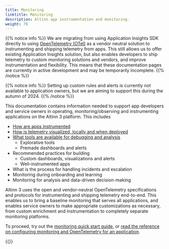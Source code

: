 ```yaml
---
title: Monitoring
linktitle: Monitoring
description: Altinn app instrumentation and monitoring.
weight: 70
---
```


{{% notice info %}}
We are migrating from using Application Insights SDK directly to using [OpenTelemetry (OTel)](https://opentelemetry.io/) as a vendor neutral
solution to instrumenting and shipping telemetry from apps. This still allows us to offer existing
Application Insights solution, but also enables developers to ship telemetry to custom monitoring solutions and vendors, and improve instrumentation and flexibility.
This means that these documentation pages are currently in active development and may be temporarily incomplete.
{{% /notice %}}

{{% notice info %}}
Setting up custom rules and alerts is currently not available to application owners, 
but we are aiming to support this during the autumn of 2024. 
{{% /notice %}}

This documentation contains information needed to support app developers and service owners in 
operating, monitoring/observing and instrumenting applications on the Altinn 3 platform.
This includes

* [How are apps instrumented](/app/monitoring/instrumentation)
* [How is telemetry visualized, locally and when deployed](/app/monitoring/visualisation)
* [What tools are available for debugging and analysis](/app/monitoring/visualisation)
  * Explorative tools
  * Premade dashboards and alerts
* Recommended practices for building
  * Custom dashboards, visualizations and alerts
  * Well-instrumented apps
* What is the process for handling incidents and escalation
* Monitoring during onboarding and learning
* Monitoring for analysis and data-driven decision-making

Altinn 3 uses the open and vendor-neutral OpenTelemetry specifications and protocols for instrumenting and shipping
telemetry end-to-end. This enables us to bring a baseline monitoring that serves all applications,
and enables service owners to make appropriate customizations as necessary, from custom enrichment and instrumentation
to completely separate monitoring platforms.

To proceed, try out the [monitoring quick start guide](/app/monitoring/quick-start), 
or [read the reference on configuring monitoring and OpenTelemetry for an application](/app/monitoring/configuration).

{{<children />}}

